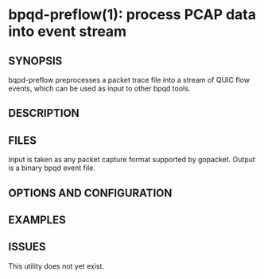 bpqd-preflow(1): process PCAP data into event stream 
====================================================

## SYNOPSIS

bqpd-preflow preprocesses a packet trace file into a stream of QUIC flow events, which can be used as input to other bpqd tools.

## DESCRIPTION

## FILES

Input is taken as any packet capture format supported by gopacket. Output is a binary bpqd event file.

## OPTIONS AND CONFIGURATION

## EXAMPLES

## ISSUES

This utility does not yet exist.

